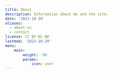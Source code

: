 ```yaml
---
title: About
description: Information about me and the site.
date: '2023-10-29'
aliases:
  - about-us
  - contact
license: CC BY-NC-ND
lastmod: '2023-10-29'
menu:
    main: 
        weight: -90
        params:
            icon: user
---
```




